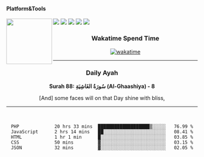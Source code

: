 #### Platform&Tools

[![](https://img.shields.io/badge/-NPM-cb3837?style=flat-square&logo=npm&logoColor=white)](https://npmjs.com/)
[![](https://img.shields.io/badge/PHP-777BB4?style=flat-square&logo=php&logoColor=white)](https://nodejs.org/)
[![](https://img.shields.io/badge/Julia-9558B2?style=flat-square&logo=julia&logoColor=white)](https://nodejs.org/)
<img src="https://avatars.githubusercontent.com/u/31664438?v=4" width="120" align="left">
[![](https://img.shields.io/badge/-Node.js-43853d?style=flat-square&logo=node.js&logoColor=ffffff)](https://nodejs.org/)
[![](https://img.shields.io/badge/Visual_Studio_Code-0078D4?style=flat-square&logo=visual%20studio%20code&logoColor=white)](https://nodejs.org/)

<center>
  
### Wakatime Spend Time 
  
[![wakatime](https://wakatime.com/badge/user/87646243-158a-4241-a3cb-668e1fa2dbb8.svg)](https://wakatime.com/@87646243-158a-4241-a3cb-668e1fa2dbb8)
               

_______ 
### Daily Ayah

<!--START_SECTION:quran-->

**Surah 88: سُورَةُ الغَاشِيَةِ (Al-Ghaashiya) - 8**

[And] some faces will on that Day shine with bliss,
 <!--END_SECTION:quran-->

  
                       
                                             
_______

&nbsp;&nbsp;     &nbsp;&nbsp;    &nbsp;&nbsp;   &nbsp;&nbsp;
 
<!--START_SECTION:waka-->

```text
PHP             20 hrs 33 mins  ███████████████████▒░░░░░   76.99 %
JavaScript      2 hrs 14 mins   ██░░░░░░░░░░░░░░░░░░░░░░░   08.41 %
HTML            1 hr 1 min      █░░░░░░░░░░░░░░░░░░░░░░░░   03.85 %
CSS             50 mins         ▓░░░░░░░░░░░░░░░░░░░░░░░░   03.15 %
JSON            32 mins         ▓░░░░░░░░░░░░░░░░░░░░░░░░   02.05 %
```

<!--END_SECTION:waka-->
